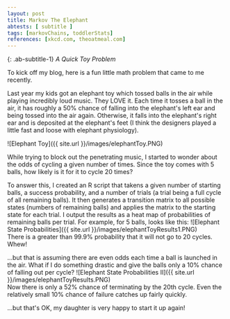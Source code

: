 ```yaml
---
layout: post
title: Markov The Elephant
abtests: [ subtitle ]
tags: [markovChains, toddlerStats]
references: [xkcd.com, theoatmeal.com]
---
```


{: .ab-subtitle-1}
_A Quick Toy Problem_

To kick off my blog, here is a fun little math problem that came to me recently.

Last year my kids got an elephant toy which tossed balls in the air while playing incredibly loud music. They LOVE it. Each time it tosses a ball in the air, it has roughly a 50% chance of falling into the elephant's left ear and being tossed into the air again. Otherwise, it falls into the elephant's right ear and is deposited at the elephant's feet (I think the designers played a little fast and loose with elephant physiology).

<!--more-->

![Elephant Toy]({{ site.url }}/images/elephantToy.PNG)

While trying to block out the penetrating music, I started to wonder about the odds of cycling a given number of times. Since the toy comes with 5 balls, how likely is it for it to cycle 20 times?

To answer this, I created an R script that takens a given number of starting balls, a success probability, and a number of trials (a trial being a full cycle of all remaining balls). It then generates a transition matrix to all possible states (numbers of remaining balls) and applies the matrix to the starting state for each trial. I output the results as a heat map of probabilities of remaining balls per trial. For example, for 5 balls, looks like this:
![Elephant State Probabilities]({{ site.url }}/images/elephantToyResults1.PNG)  
There is a greater than 99.9% probability that it will not go to 20 cycles. Whew!

...but that is assuming there are even odds each time a ball is launched in the air. What if I do something drastic and give the balls only a 10% chance of falling out per cycle?
![Elephant State Probabilities II]({{ site.url }}/images/elephantToyResults.PNG)  
Now there is only a 52% chance of terminating by the 20th cycle. Even the relatively small 10% chance of failure catches up fairly quickly.

...but that's OK, my daughter is very happy to start it up again!